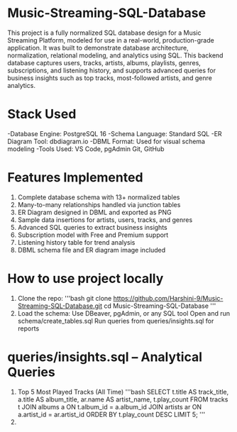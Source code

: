 # Music-Streaming-SQL-Database
This project is a fully normalized SQL database design for a Music Streaming Platform, modeled for use in a real-world, production-grade application. It was built to demonstrate database architecture, normalization, relational modeling, and analytics using SQL. This backend database captures users, tracks, artists, albums, playlists, genres, subscriptions, and listening history, and supports advanced queries for business insights such as top tracks, most-followed artists, and genre analytics.
# Stack Used
-Database Engine: PostgreSQL 16 
-Schema Language: Standard SQL
-ER Diagram Tool: dbdiagram.io
-DBML Format: Used for visual schema modeling
-Tools Used: VS Code, pgAdmin Git, GitHub
# Features Implemented
1. Complete database schema with 13+ normalized tables
2. Many-to-many relationships handled via junction tables
3. ER Diagram designed in DBML and exported as PNG
4. Sample data insertions for artists, users, tracks, and genres
5. Advanced SQL queries to extract business insights
6. Subscription model with Free and Premium support
7. Listening history table for trend analysis
8. DBML schema file and ER diagram image included
# How to use project locally
1. Clone the repo:
'''bash git clone https://github.com/Harshini-9/Music-Streaming-SQL-Database.git
cd Music-Streaming-SQL-Database
'''
2. Load the schema:
Use DBeaver, pgAdmin, or any SQL tool
Open and run schema/create_tables.sql
Run queries from queries/insights.sql for reports
# queries/insights.sql – Analytical Queries
1. Top 5 Most Played Tracks (All Time)
   '''bash SELECT t.title AS track_title, a.title AS album_title, ar.name AS artist_name, t.play_count
FROM tracks t
JOIN albums a ON t.album_id = a.album_id
JOIN artists ar ON a.artist_id = ar.artist_id
ORDER BY t.play_count DESC
LIMIT 5;
'''
2. 
